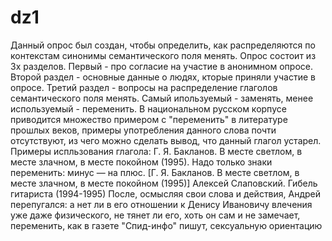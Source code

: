 # dz1
Данный опрос был создан, чтобы определить, как распределяются по контекстам синонимы семантического поля менять. Опрос состоит из 3х разделов. Первый - про согласие на участие в анонимном опросе. Второй раздел - основные данные о людях, кторые приняли участие в опросе. Третий раздел - вопросы на распределение глаголов семантического поля менять. Самый ипользуемый  - заменять, менее используемый - переменить. В национальном русском корпусе приводится множество примером с "переменить" в литературе прошлых веков, примеры употребления данного слова почти отсутствуют, из чего можно сделать вывод, что данный глагол устарел. Примеры испльзования глагола: 
Г. Я. Бакланов. В месте светлом, в месте злачном, в месте покойном (1995). Надо только знаки переменить: минус ― на плюс. [Г. Я. Бакланов. В месте светлом, в месте злачном, в месте покойном (1995)] 
Алексей Слаповский. Гибель гитариста (1994-1995)   После, осмысляя свои слова и действия, Андрей перепугался: а нет ли в его отношении к Денису Ивановичу влечения уже даже физического, не тянет ли его, хоть он сам и не замечает, переменить, как в газете "Спид-инфо" пишут, сексуальную ориентацию
